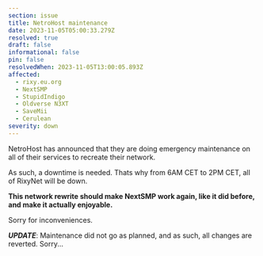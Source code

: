 ```yaml
---
section: issue
title: NetroHost maintenance
date: 2023-11-05T05:00:33.279Z
resolved: true
draft: false
informational: false
pin: false
resolvedWhen: 2023-11-05T13:00:05.893Z
affected:
  - rixy.eu.org
  - NextSMP
  - StupidIndigo
  - Oldverse N3XT
  - SaveMii
  - Cerulean
severity: down
---
```

NetroHost has announced that they are doing emergency maintenance on all of their services to recreate their network.

As such, a downtime is needed. Thats why from 6AM CET to 2PM CET, all of RixyNet will be down.

**This network rewrite should make NextSMP work again, like it did before, and make it actually enjoyable.**

Sorry for inconveniences.

**_UPDATE_**: Maintenance did not go as planned, and as such, all changes are reverted. Sorry...
